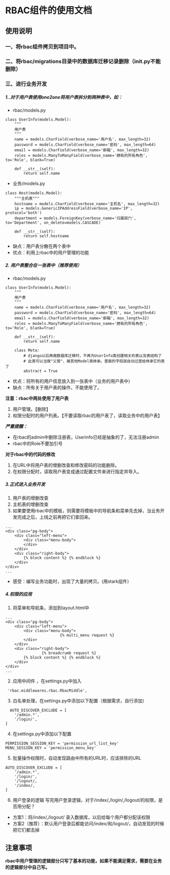 # RBAC组件的使用文档

## 使用说明

### 一、将rbac组件拷贝到项目中。

### 二、将rbac/migrations目录中的数据库迁移记录删除（__init__.py不能删除）

### 三、进行业务开发
##### 1..对于用户表使用one2one将用户表拆分到两种表中，如：
* rbac/models.py
```
class UserInfo(models.Model):
    """
    用户表
    """
    name = models.CharField(verbose_name='用户名', max_length=32)
    password = models.CharField(verbose_name='密码', max_length=64)
    email = models.CharField(verbose_name='邮箱', max_length=32)
    roles = models.ManyToManyField(verbose_name='拥有的所有角色', to='Role', blank=True)

    def __str__(self):
        return self.name
```
* 业务/models.py
```
class Host(models.Model):
    """主机表"""
    hostname = models.CharField(verbose_name='主机名', max_length=32)
    ip = models.GenericIPAddressField(verbose_name='IP', protocol='both')
    department = models.ForeignKey(verbose_name='归属部门', to='Department', on_delete=models.CASCADE)

    def __str__(self):
        return self.hostname
```
* 缺点：用户表分散在两个表中
* 优点：利用上rbac中的用户管理的功能

##### 2. 用户表整合在一张表中（推荐使用）
* rbac/models.py
```
class UserInfo(models.Model):
    """
    用户表
    """
    name = models.CharField(verbose_name='用户名', max_length=32)
    password = models.CharField(verbose_name='密码', max_length=64)
    email = models.CharField(verbose_name='邮箱', max_length=32)
    roles = models.ManyToManyField(verbose_name='拥有的所有角色', to='Role', blank=True)

    def __str__(self):
        return self.name

    class Meta:
        # django以后再做数据库迁移时，不再为UserInfo类创建相关的表以及表结构了
        # 此类可以当做"父类"，被其他Model类继承。里面的字段就自动过度给继承它的类了
        abstract = True

```
* 优点：将所有的用户信息放入到一张表中（业务的用户表中）
* 缺点：所有关于用户表的操作，不能使用了。

**注意：rbac中两处使用了用户表**
1. 用户管理。【删除】
2. 权限分配时的用户列表。【不要读取rbac的用户表了，读取业务中的用户表】

***严重提醒：***
* 在rbac的admin中删除注册表，Userinfo已经是抽象的了，无法注册admin
* rbac中的Role不要加引号

**对于rbac中的代码的修改**
1. 在URL中将用户表的增删改查和修改密码的功能删除。
2. 在权限分配时，读取用户表变成通过配置文件来进行指定并导入。

##### 3.正式进入业务开发
1. 用户表的增删改查
2. 主机表的增删改查
3. 如果要使用rbac中的模板，则需要将模板中的导航条和菜单先去掉，当业务开发完成之后，上线之前再把它们拿回来。
```
...
<div class="pg-body">
    <div class="left-menu">
        <div class="menu-body">
        </div>
    </div>
    <div class="right-body">
        {% block content %} {% endblock %}
    </div>
</div>
...
```
* 感受：编写业务功能时，出现了大量的拷贝。(用stark组件）

##### 4.权限的应用
1. 将菜单和导航条，添加到layout.html中
```
...
<div class="pg-body">
    <div class="left-menu">
        <div class="menu-body">
                        {% multi_menu request %}
        </div>
    </div>
    <div class="right-body">
                {% breadcrumb request %}
        {% block content %} {% endblock %}
    </div>
</div>
...
```
2. 应用中间件 ，在settings.py中加入
```
 'rbac.middlewares.rbac.RbacMiddle',
```
3. 白名单处理，在settings.py中添加以下配置（根据需求，自行添加）
```
  AUTO_DISCOVER_EXCLUDE = [
    '/admin.*',
    '/login/',
]
```
4. 在settings.py中添加以下配置
```
PERMISSION_SESSION_KEY = 'permission_url_list_key'
MENU_SESSION_KEY = 'permission_menu_key'
```

5. 批量操作权限时，自动发现路由中所有的URL时，应该排除的URL
```
AUTO_DISCOVER_EXCLUDE = [
    '/admin.*',
    '/login/',
    '/logout/,
    '/index/,
]
```

6. 用户登录的逻辑
写完用户登录逻辑，对于/index/,/login/,/logout/的权限，是否用分配？
* 方案1：将/index/,/logout/ 录入数据库，以后给每个用户都分配该权限
* 方案2（推荐）：默认用户登录后都能访问/index/和/logout/，自动发现的时候把它们都去掉
 


## 注意事项

**rbac中用户管理的逻辑部分只写了基本的功能，如果不能满足需求，需要在业务的逻辑部分中自己写。**
